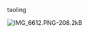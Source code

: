 taoling

![IMG_6612.PNG-208.2kB][1]


  [1]: http://static.zybuluo.com/jw/iqvis7i8rpcpxoeb59hv7yzz/IMG_6612.PNG
